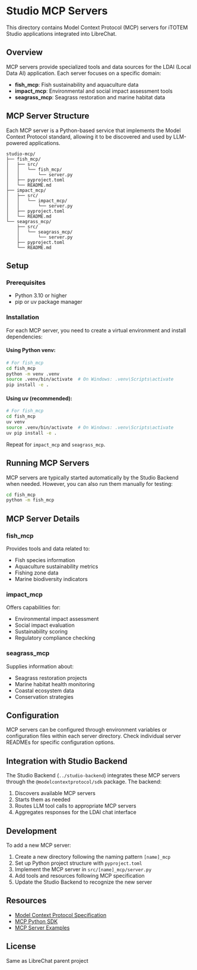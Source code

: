 # Studio MCP Servers

This directory contains Model Context Protocol (MCP) servers for iTOTEM Studio applications integrated into LibreChat.

## Overview

MCP servers provide specialized tools and data sources for the LDAI (Local Data AI) application. Each server focuses on a specific domain:

- **fish_mcp**: Fish sustainability and aquaculture data
- **impact_mcp**: Environmental and social impact assessment tools
- **seagrass_mcp**: Seagrass restoration and marine habitat data

## MCP Server Structure

Each MCP server is a Python-based service that implements the Model Context Protocol standard, allowing it to be discovered and used by LLM-powered applications.

```
studio-mcp/
├── fish_mcp/
│   ├── src/
│   │   └── fish_mcp/
│   │       └── server.py
│   ├── pyproject.toml
│   └── README.md
├── impact_mcp/
│   ├── src/
│   │   └── impact_mcp/
│   │       └── server.py
│   ├── pyproject.toml
│   └── README.md
└── seagrass_mcp/
    ├── src/
    │   └── seagrass_mcp/
    │       └── server.py
    ├── pyproject.toml
    └── README.md
```

## Setup

### Prerequisites

- Python 3.10 or higher
- pip or uv package manager

### Installation

For each MCP server, you need to create a virtual environment and install dependencies:

#### Using Python venv:

```bash
# For fish_mcp
cd fish_mcp
python -m venv .venv
source .venv/bin/activate  # On Windows: .venv\Scripts\activate
pip install -e .
```

#### Using uv (recommended):

```bash
# For fish_mcp
cd fish_mcp
uv venv
source .venv/bin/activate  # On Windows: .venv\Scripts\activate
uv pip install -e .
```

Repeat for `impact_mcp` and `seagrass_mcp`.

## Running MCP Servers

MCP servers are typically started automatically by the Studio Backend when needed. However, you can also run them manually for testing:

```bash
cd fish_mcp
python -m fish_mcp
```

## MCP Server Details

### fish_mcp

Provides tools and data related to:
- Fish species information
- Aquaculture sustainability metrics
- Fishing zone data
- Marine biodiversity indicators

### impact_mcp

Offers capabilities for:
- Environmental impact assessment
- Social impact evaluation
- Sustainability scoring
- Regulatory compliance checking

### seagrass_mcp

Supplies information about:
- Seagrass restoration projects
- Marine habitat health monitoring
- Coastal ecosystem data
- Conservation strategies

## Configuration

MCP servers can be configured through environment variables or configuration files within each server directory. Check individual server READMEs for specific configuration options.

## Integration with Studio Backend

The Studio Backend (`../studio-backend`) integrates these MCP servers through the `@modelcontextprotocol/sdk` package. The backend:

1. Discovers available MCP servers
2. Starts them as needed
3. Routes LLM tool calls to appropriate MCP servers
4. Aggregates responses for the LDAI chat interface

## Development

To add a new MCP server:

1. Create a new directory following the naming pattern `[name]_mcp`
2. Set up Python project structure with `pyproject.toml`
3. Implement the MCP server in `src/[name]_mcp/server.py`
4. Add tools and resources following MCP specification
5. Update the Studio Backend to recognize the new server

## Resources

- [Model Context Protocol Specification](https://modelcontextprotocol.io/)
- [MCP Python SDK](https://github.com/modelcontextprotocol/python-sdk)
- [MCP Server Examples](https://github.com/modelcontextprotocol/servers)

## License

Same as LibreChat parent project
